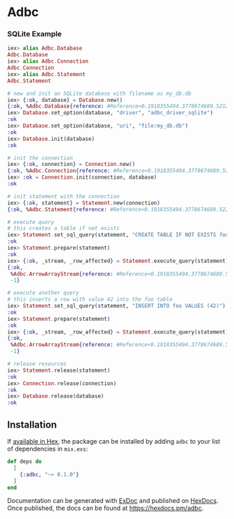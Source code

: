 # Adbc

### SQLite Example

```elixir
iex> alias Adbc.Database
Adbc.Database
iex> alias Adbc.Connection
Adbc.Connection
iex> alias Adbc.Statement
Adbc.Statement

# new and init an SQLite database with filename as my_db.db
iex> {:ok, database} = Database.new()
{:ok, %Adbc.Database{reference: #Reference<0.1918355494.3778674689.52121>}}
iex> Database.set_option(database, "driver", "adbc_driver_sqlite")
:ok
iex> Database.set_option(database, "uri", "file:my_db.db")
:ok
iex> Database.init(database)
:ok

# init the connection
iex> {:ok, connection} = Connection.new()
{:ok, %Adbc.Connection{reference: #Reference<0.1918355494.3778674689.52179>}}
iex> :ok = Connection.init(connection, database)
:ok

# init statement with the connection
iex> {:ok, statement} = Statement.new(connection)
{:ok, %Adbc.Statement{reference: #Reference<0.1918355494.3778674689.52210>}}

# execute query
# this creates a table if not exists
iex> Statement.set_sql_query(statement, "CREATE TABLE IF NOT EXISTS foo (col)")
:ok
iex> Statement.prepare(statement)
:ok
iex> {:ok, _stream, _row_affected} = Statement.execute_query(statement)
{:ok,
 %Adbc.ArrowArrayStream{reference: #Reference<0.1918355494.3778674689.52253>},
 -1}

# execute another query
# this inserts a row with value 42 into the foo table
iex> Statement.set_sql_query(statement, "INSERT INTO foo VALUES (42)")
:ok
iex> Statement.prepare(statement)
:ok
iex> {:ok, _stream, _row_affected} = Statement.execute_query(statement)
{:ok,
 %Adbc.ArrowArrayStream{reference: #Reference<0.1918355494.3778674689.52300>},
 -1}

# release resources
iex> Statement.release(statement)
:ok
iex> Connection.release(connection)
:ok
iex> Database.release(database)
:ok
```

## Installation

If [available in Hex](https://hex.pm/docs/publish), the package can be installed
by adding `adbc` to your list of dependencies in `mix.exs`:

```elixir
def deps do
  [
    {:adbc, "~> 0.1.0"}
  ]
end
```

Documentation can be generated with [ExDoc](https://github.com/elixir-lang/ex_doc)
and published on [HexDocs](https://hexdocs.pm). Once published, the docs can
be found at <https://hexdocs.pm/adbc>.

